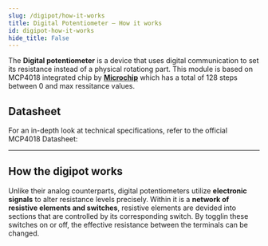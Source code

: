 ```yaml
---
slug: /digipot/how-it-works 
title: Digital Potentiometer – How it works
id: digipot-how-it-works 
hide_title: False
---  
```


The **Digital potentiometer** is a device that uses digital communication to set its resistance instead of a physical rotationg part. This module is based on MCP4018 integrated chip by [**Microchip**](https://www.microchip.com/en-us/product/mcp4018) which has a total of 128 steps between 0 and max ressitance values.

<CenteredImage src="/img/digipot/MCP4018_highlighted.jpg" alt="MCP4018 on board" caption="MCP4018 on board" width="400px" />

## Datasheet

For an in-depth look at technical specifications, refer to the official MCP4018 Datasheet:  

<QuickLink  
  title="MCP4018 Datasheet"  
  description="Detailed technical documentation for the MCP4018 digital potentiometer"  
  url="https://soldered.com/productdata/2020/05/Soldered_MCP4018_datasheet.pdf"  
/>  

---

## How the digipot works
Unlike their analog counterparts, digital potentiometers utilize **electronic signals** to alter resistance levels precisely. Within it is a **network of resistive elements and switches**, resistive elements are devided into sections that are controlled by its corresponding switch. By togglin these switches on or off, the effective resistance between the terminals can be changed.

<CenteredImage src="/img/digipot/Digital_Potentiometer_Principle.svg" alt="Digital potentiometer principle using a resistor ladder" caption="Digital potentiometer principle using a resistor ladder" width="400px" />


